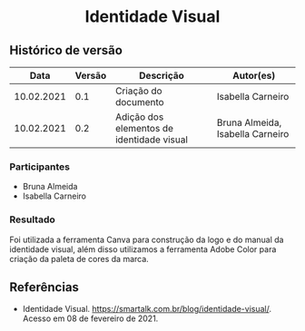 # <center> Identidade Visual

## Histórico de versão
|Data | Versão | Descrição | Autor(es)
| -- | -- | -- | -- |
| 10.02.2021 | 0.1 | Criação do documento | Isabella Carneiro |
| 10.02.2021 | 0.2 | Adição dos elementos de identidade visual | Bruna Almeida, Isabella Carneiro |

### Participantes

* Bruna Almeida 
* Isabella Carneiro 

### Resultado
Foi utilizada a ferramenta Canva para construção da logo e do manual da identidade visual, além disso utilizamos a ferramenta Adobe Color para criação da paleta de cores da marca.



## Referências

- Identidade Visual. https://smartalk.com.br/blog/identidade-visual/. Acesso em 08 de fevereiro de 2021.
